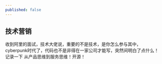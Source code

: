 ```yaml
---
published: false
---
```

## 技术营销

收到阿里的面试，技术大佬说，重要的不是技术，是你怎么参与其中，cyberpunk时代了，代码也不是非得在一家公司才能写，突然间明白了点什么！记录一下 从产品思维到服务思维！开源！